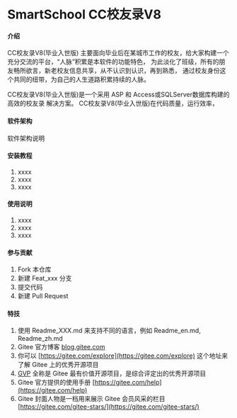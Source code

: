 # SmartSchool CC校友录V8

#### 介绍

CC校友录V8(毕业入世版) 
主要面向毕业后在某城市工作的校友，给大家构建一个充分交流的平台，“人脉”积累是本软件的功能特色，
为此淡化了班级，所有的朋友畅所欲言，新老校友信息共享，从不认识到认识，再到熟悉，
通过校友身份这个共同的纽带，为自己的人生道路积累持续的人脉。

CC校友录V8(毕业入世版)是一个采用 ASP 和 Access或SQLServer数据库构建的高效的校友录
解决方案。 CC校友录V8(毕业入世版)在代码质量，运行效率，

#### 软件架构
软件架构说明


#### 安装教程

1.  xxxx
2.  xxxx
3.  xxxx

#### 使用说明

1.  xxxx
2.  xxxx
3.  xxxx

#### 参与贡献

1.  Fork 本仓库
2.  新建 Feat_xxx 分支
3.  提交代码
4.  新建 Pull Request


#### 特技

1.  使用 Readme\_XXX.md 来支持不同的语言，例如 Readme\_en.md, Readme\_zh.md
2.  Gitee 官方博客 [blog.gitee.com](https://blog.gitee.com)
3.  你可以 [https://gitee.com/explore](https://gitee.com/explore) 这个地址来了解 Gitee 上的优秀开源项目
4.  [GVP](https://gitee.com/gvp) 全称是 Gitee 最有价值开源项目，是综合评定出的优秀开源项目
5.  Gitee 官方提供的使用手册 [https://gitee.com/help](https://gitee.com/help)
6.  Gitee 封面人物是一档用来展示 Gitee 会员风采的栏目 [https://gitee.com/gitee-stars/](https://gitee.com/gitee-stars/)
